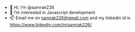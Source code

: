 - 👋 Hi, I’m @samrak226
- 👀 I’m interested in Javascript development
- 📫 Email me on samrak226@gmail.com and my linkedin id is https://www.linkedin.com/in/samrak226/

<!---
samrak226/samrak226 is a ✨ special ✨ repository because its `README.md` (this file) appears on your GitHub profile.
You can click the Preview link to take a look at your changes.
--->
